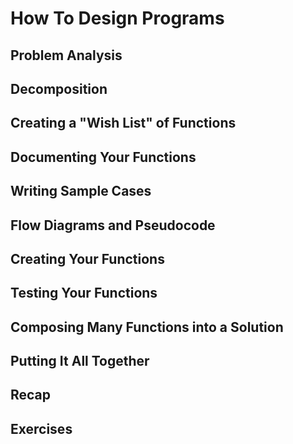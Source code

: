 # How To Design Programs

## Problem Analysis

## Decomposition

## Creating a "Wish List" of Functions

## Documenting Your Functions

## Writing Sample Cases

## Flow Diagrams and Pseudocode

## Creating Your Functions

## Testing Your Functions

## Composing Many Functions into a Solution

## Putting It All Together

## Recap

## Exercises
